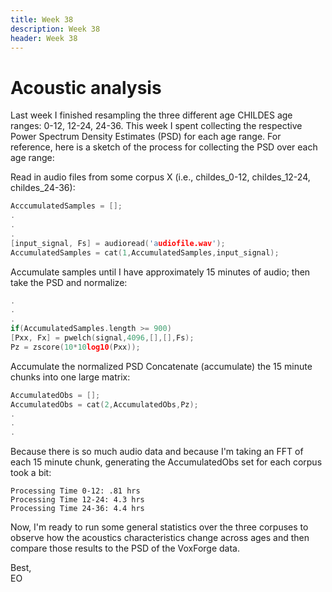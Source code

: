```yaml
---
title: Week 38
description: Week 38
header: Week 38
---
```


# Acoustic analysis
Last week I finished resampling the three different age CHILDES age ranges: 0-12, 12-24, 24-36. This week I spent collecting the respective Power Spectrum Density Estimates (PSD) for each age range. For reference, here is a sketch of the process for collecting the PSD over each age range:

Read in audio files from some corpus X (i.e., childes_0-12, childes_12-24, childes_24-36):

```c
AcccumulatedSamples = [];
.
.
.
[input_signal, Fs] = audioread('audiofile.wav');
AccumulatedSamples = cat(1,AccumulatedSamples,input_signal);
```

 Accumulate samples until I have approximately 15 minutes of audio; then take the PSD and normalize:
```c
.
.
.
if(AccumulatedSamples.length >= 900)
[Pxx, Fx] = pwelch(signal,4096,[],[],Fs);
Pz = zscore(10*10log10(Pxx));
```

 Accumulate the normalized PSD
 Concatenate (accumulate) the 15 minute chunks into one large matrix:
```c
AccumulatedObs = [];
AccumulatedObs = cat(2,AccumulatedObs,Pz);
.
.
.
```

Because there is so much audio data and because I'm taking an FFT of each 15 minute chunk, generating the AccumulatedObs set for each corpus took a bit:

```
Processing Time 0-12: .81 hrs
Processing Time 12-24: 4.3 hrs
Processing Time 24-36: 4.4 hrs
```

Now, I'm ready to run some general statistics over the three corpuses to observe how the acoustics characteristics change across ages and then compare those results to the PSD of the VoxForge data.

Best, <br />
EO
